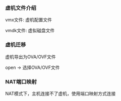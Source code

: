 

### 虚机文件介绍

vmx文件: 虚机配置文件

vmdk文件: 虚拟磁盘文件


### 虚机迁移

虚机导出为OVA/OVF文件

open -> 选择OVA/OVF文件


### NAT端口映射

NAT模式下，主机连接不了虚机，使用端口映射方式连接